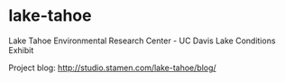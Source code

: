 # lake-tahoe
Lake Tahoe Environmental Research Center - UC Davis Lake Conditions Exhibit 

Project blog: http://studio.stamen.com/lake-tahoe/blog/

